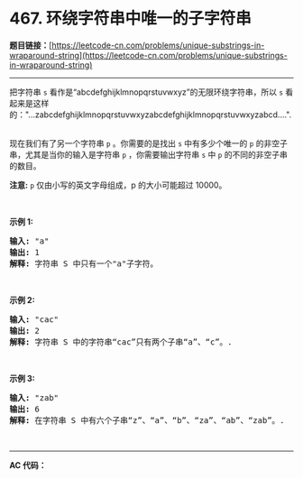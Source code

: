 # 467. 环绕字符串中唯一的子字符串

**题目链接：**[https://leetcode-cn.com/problems/unique-substrings-in-wraparound-string](https://leetcode-cn.com/problems/unique-substrings-in-wraparound-string)

---

<div class="content__1Y2H">
 <div class="notranslate">
  <p>把字符串 <code>s</code> 看作是“abcdefghijklmnopqrstuvwxyz”的无限环绕字符串，所以&nbsp;<code>s</code> 看起来是这样的："...zabcdefghijklmnopqrstuvwxyzabcdefghijklmnopqrstuvwxyzabcd....".&nbsp;</p> 
  <p>现在我们有了另一个字符串 <code>p</code> 。你需要的是找出 <code>s</code> 中有多少个唯一的 <code>p</code> 的非空子串，尤其是当你的输入是字符串 <code>p</code> ，你需要输出字符串&nbsp;<code>s</code> 中 <code>p</code> 的不同的非空子串的数目。&nbsp;</p> 
  <p><strong>注意:</strong> <code>p</code>&nbsp;仅由小写的英文字母组成，p 的大小可能超过 10000。</p> 
  <p>&nbsp;</p> 
  <p><strong>示例&nbsp;1:</strong></p> 
  <pre class="language-text"><strong>输入:</strong> "a"
<strong>输出:</strong> 1
<strong>解释:</strong> 字符串 S 中只有一个"a"子字符。
</pre> 
  <p>&nbsp;</p> 
  <p><strong>示例 2:</strong></p> 
  <pre class="language-text"><strong>输入:</strong> "cac"
<strong>输出:</strong> 2
<strong>解释:</strong> 字符串 S 中的字符串“cac”只有两个子串“a”、“c”。.
</pre> 
  <p>&nbsp;</p> 
  <p><strong>示例 3:</strong></p> 
  <pre class="language-text"><strong>输入:</strong> "zab"
<strong>输出:</strong> 6
<strong>解释:</strong> 在字符串 S 中有六个子串“z”、“a”、“b”、“za”、“ab”、“zab”。.
</pre> 
  <p>&nbsp;</p> 
 </div>
</div>

---

**AC 代码：**

```java

```